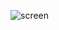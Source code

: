 ![screen](https://github.com/alexdnf/DockerHomeWork1/assets/152063278/db4cc51b-db1e-4e4c-9d2f-a79fcb8d419e)
